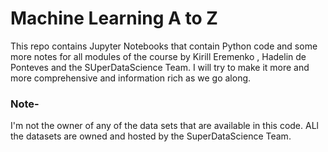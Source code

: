 # Machine Learning A to Z

This repo contains Jupyter Notebooks that contain Python code and some more notes for all modules of the course by Kirill Eremenko , Hadelin de Ponteves and the SUperDataScience Team. I will try to make it more and more comprehensive and information rich as we go along. 

### Note-
I'm not the owner of any of the data sets that are available in this code. ALl the datasets are owned and hosted by the SuperDataScience Team. 
